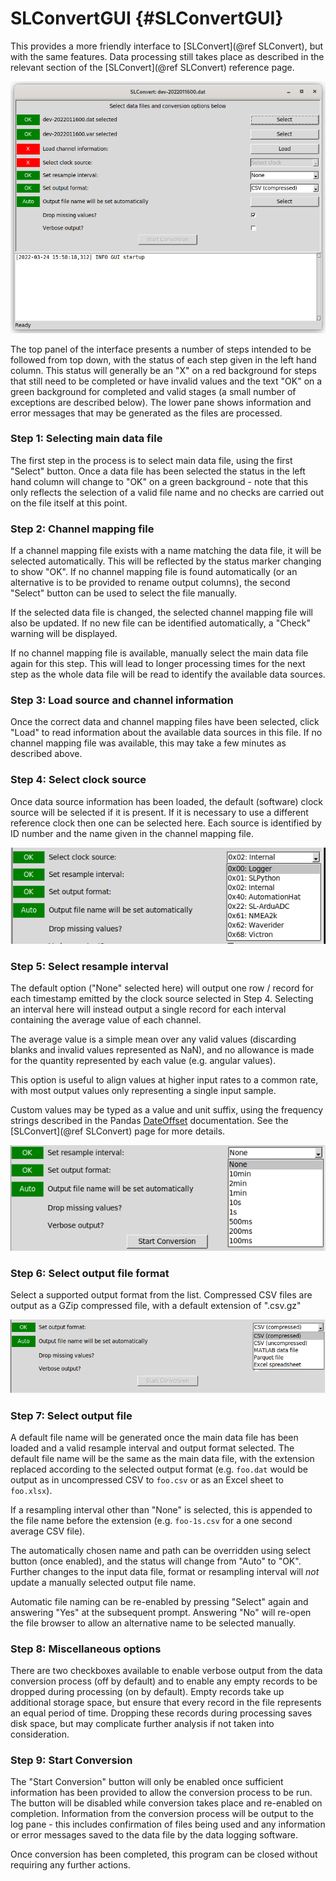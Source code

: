 # SLConvertGUI {#SLConvertGUI}

This provides a more friendly interface to [SLConvert](@ref SLConvert), but with the same features. Data processing still takes place as described in the relevant section of the [SLConvert](@ref SLConvert) reference page.

![Screenshot showing example SLConvertGUI window](SLConvertGUI.png)


The top panel of the interface presents a number of steps intended to be followed from top down, with the status of each step given in the left hand column.
This status will generally be an "X" on a red background for steps that still need to be completed or have invalid values and the text "OK" on a green background for completed and valid stages (a small number of exceptions are described below).
The lower pane shows information and error messages that may be generated as the files are processed.

### Step 1: Selecting main data file
The first step in the process is to select main data file, using the first "Select" button.
Once a data file has been selected the status in the left hand column will change to "OK" on a green background - note that this only reflects the selection of a valid file name and no checks are carried out on the file itself at this point.

### Step 2: Channel mapping file
If a channel mapping file exists with a name matching the data file, it will be selected automatically.
This will be reflected by the status marker changing to show "OK". If no channel mapping file is found automatically (or an alternative is to be provided to rename output columns), the second "Select" button can be used to select the file manually.

If the selected data file is changed, the selected channel mapping file will also be updated. If no new file can be identified automatically, a "Check" warning will be displayed.

If no channel mapping file is available, manually select the main data file again for this step. This will lead to longer processing times for the next step as the whole data file will be read to identify the available data sources.

### Step 3: Load source and channel information

Once the correct data and channel mapping files have been selected, click "Load" to read information about the available data sources in this file. If no channel mapping file was available, this may take a few minutes as described above.

### Step 4: Select clock source
Once data source information has been loaded, the default (software) clock source will be selected if it is present.
If it is necessary to use a different reference clock then one can be selected here. Each source is identified by ID number and the name given in the channel mapping file.

![Screenshot showing example data sources](SLConvertGUI-clock.png)


### Step 5: Select resample interval
The default option ("None" selected here) will output one row / record for each timestamp emitted by the clock source selected in Step 4. Selecting an interval here will instead output a single record for each interval containing the average value of each channel.

The average value is a simple mean over any valid values (discarding blanks and invalid values represented as NaN), and no allowance is made for the quantity represented by each value (e.g. angular values).

This option is useful to align values at higher input rates to a common rate, with most output values only representing a single input sample.

Custom values may be typed as a value and unit suffix, using the frequency strings described in the Pandas [DateOffset](https://pandas.pydata.org/pandas-docs/stable/user_guide/timeseries.html#dateoffset-objects) documentation. See the [SLConvert](@ref SLConvert) page for more details.

![Screenshot showing example resampling intervals](SLConvertGUI-resample.png)

### Step 6: Select output file format
Select a supported output format from the list. Compressed CSV files are output as a GZip compressed file, with a default extension of ".csv.gz"

![Screenshot showing supported output formats](SLConvertGUI-format.png)

### Step 7: Select output file

A default file name will be generated once the main data file has been loaded and a valid resample interval and output format selected.
The default file name will be the same as the main data file, with the extension replaced according to the selected output format (e.g. `foo.dat` would be output as in uncompressed CSV to `foo.csv` or as an Excel sheet to `foo.xlsx`).

If a resampling interval other than "None" is selected, this is appended to the file name before the extension (e.g. `foo-1s.csv` for a one second average CSV file).

The automatically chosen name and path can be overridden using select button (once enabled), and the status will change from "Auto" to "OK". Further changes to the input data file, format or resampling interval will *not* update a manually selected output file name.

Automatic file naming can be re-enabled by pressing "Select" again and answering "Yes" at the subsequent prompt. Answering "No" will re-open the file browser to allow an alternative name to be selected manually.


### Step 8: Miscellaneous options

There are two checkboxes available to enable verbose output from the data conversion process (off by default) and to enable any empty records to be dropped during processing (on by default).
Empty records take up additional storage space, but ensure that every record in the file represents an equal period of time.
Dropping these records during processing saves disk space, but may complicate further analysis if not taken into consideration.

### Step 9: Start Conversion

The "Start Conversion" button will only be enabled once sufficient information has been provided to allow the conversion process to be run.
The button will be disabled while conversion takes place and re-enabled on completion. Information from the conversion process will be output to the log pane - this includes confirmation of files being used and any information or error messages saved to the data file by the data logging software.

Once conversion has been completed, this program can be closed without requiring any further actions.
